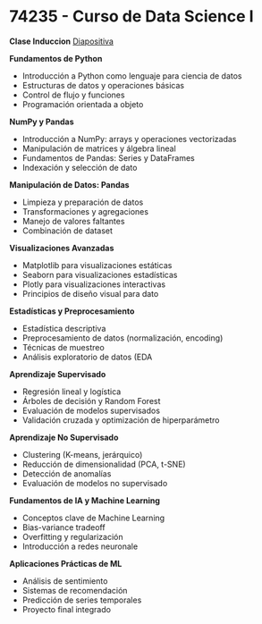 # 74235 - Curso de Data Science I 


 **Clase Induccion**
 [Diapositiva](https://docs.google.com/presentation/d/1OhwYkGXfY9xDGjP7cRscmms6Cd4ogESgaRvRY17fY-I/edit#slide=id.g2236f9f2780_0_9)

 **Fundamentos de Python**
  - Introducción a Python como lenguaje para ciencia de datos
  - Estructuras de datos y operaciones básicas
  - Control de flujo y funciones
  - Programación orientada a objeto
 

 **NumPy y Pandas**
  - Introducción a NumPy: arrays y operaciones vectorizadas
  - Manipulación de matrices y álgebra lineal
  - Fundamentos de Pandas: Series y DataFrames
  - Indexación y selección de dato
 

 **Manipulación de Datos: Pandas**
  - Limpieza y preparación de datos
  - Transformaciones y agregaciones
  - Manejo de valores faltantes
  - Combinación de dataset
 

 **Visualizaciones Avanzadas**
  - Matplotlib para visualizaciones estáticas
  - Seaborn para visualizaciones estadísticas
  - Plotly para visualizaciones interactivas
  - Principios de diseño visual para dato
 

 **Estadísticas y Preprocesamiento**
  - Estadística descriptiva
  - Preprocesamiento de datos (normalización, encoding)
  - Técnicas de muestreo
  - Análisis exploratorio de datos (EDA
 

 **Aprendizaje Supervisado**
  - Regresión lineal y logística
  - Árboles de decisión y Random Forest
  - Evaluación de modelos supervisados
  - Validación cruzada y optimización de hiperparámetro
 

 **Aprendizaje No Supervisado**
  - Clustering (K-means, jerárquico)
  - Reducción de dimensionalidad (PCA, t-SNE)
  - Detección de anomalías
  - Evaluación de modelos no supervisado
 

 **Fundamentos de IA y Machine Learning**
  - Conceptos clave de Machine Learning
  - Bias-variance tradeoff
  - Overfitting y regularización
  - Introducción a redes neuronale
 

 **Aplicaciones Prácticas de ML**
  - Análisis de sentimiento
  - Sistemas de recomendación
  - Predicción de series temporales
  - Proyecto final integrado
 